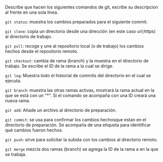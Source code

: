 Describe que hacen los siguientes comandos de git, escribe su descripcion al frente en una sola linea.

`git status`: muestra los cambios preparados para el siguiente commit.

`git clone`: copia un directorio desde una dirección (en este caso url;https) al directorio de trabajo.

`git pull`: recoge y une al repositorio local (o de trabajo) los cambios hechos desde el repositorio remoto.

`git checkout`: cambia de rama (branch) y la muestra en el directorio de trabajo. Se escribe el ID de la rama a la cual se dirige.

`git log`: Muestra todo el historial de commits del directorio en el cual se ejecuta.

`git branch`: muestra las otras ramas activas, mostrará la rama actual en la que se está con un "*". Si el comando se acompaña con una ID creará una nueva rama.

`git add`: Añade un archivo al directorio de preparación.

`git commit`: se usa para confirmar los cambios hechosque estan en el directorio de preparación. Se acompaña de una etiqueta para identificar qué cambios fueron hechos.

`git push`: sirve para solicitar la subida con los cambios al directorio remoto.

`git merge` mezcla dos ramas (branch) se agrega la ID de la rama a en la que se trabaja. 
